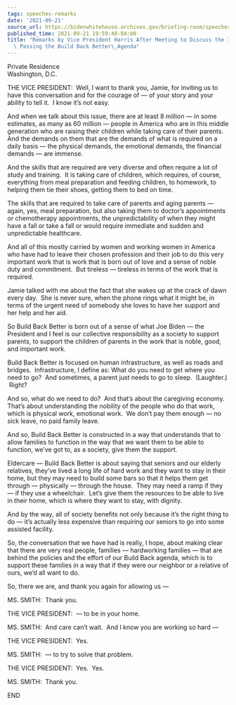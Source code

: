 ```yaml
---
tags: speeches-remarks
date: '2021-09-21'
source_url: https://bidenwhitehouse.archives.gov/briefing-room/speeches-remarks/2021/09/21/remarks-by-vice-president-harris-after-meeting-to-discuss-the-importance-of-passing-the-build-back-better-agenda/
published_time: 2021-09-21 19:59:48-04:00
title: "Remarks by Vice President Harris After Meeting to Discuss the Importance of\
  \ Passing the Build Back Better\_Agenda"
---
```

 
Private Residence  
Washington, D.C.

THE VICE PRESIDENT:  Well, I want to thank you, Jamie, for inviting us
to have this conversation and for the courage of — of your story and
your ability to tell it.  I know it’s not easy. 

And when we talk about this issue, there are at least 8 million — in
some estimates, as many as 60 million — people in America who are in
this middle generation who are raising their children while taking care
of their parents.  And the demands on them that are the demands of what
is required on a daily basis — the physical demands, the emotional
demands, the financial demands — are immense. 

And the skills that are required are very diverse and often require a
lot of study and training.  It is taking care of children, which
requires, of course, everything from meal preparation and feeding
children, to homework, to helping them tie their shoes, getting them to
bed on time. 

The skills that are required to take care of parents and aging parents —
again, yes, meal preparation, but also taking them to doctor’s
appointments or chemotherapy appointments, the unpredictability of when
they might have a fall or take a fall or would require immediate and
sudden and unpredictable healthcare. 

And all of this mostly carried by women and working women in America who
have had to leave their chosen profession and their job to do this very
important work that is work that is born out of love and a sense of
noble duty and commitment.  But tireless — tireless in terms of the work
that is required. 

Jamie talked with me about the fact that she wakes up at the crack of
dawn every day.  She is never sure, when the phone rings what it might
be, in terms of the urgent need of somebody she loves to have her
support and her help and her aid. 

So Build Back Better is born out of a sense of what Joe Biden — the
President and I feel is our collective responsibility as a society to
support parents, to support the children of parents in the work that is
noble, good, and important work. 

Build Back Better is focused on human infrastructure, as well as roads
and bridges.  Infrastructure, I define as: What do you need to get where
you need to go?  And sometimes, a parent just needs to go to sleep. 
(Laughter.)  Right? 

And so, what do we need to do?  And that’s about the caregiving
economy.  That’s about understanding the nobility of the people who do
that work, which is physical work, emotional work.  We don’t pay them
enough — no sick leave, no paid family leave. 

And so, Build Back Better is constructed in a way that understands that
to allow families to function in the way that we want them to be able to
function, we’ve got to, as a society, give them the support.

Eldercare — Build Back Better is about saying that seniors and our
elderly relatives, they’ve lived a long life of hard work and they want
to stay in their home, but they may need to build some bars so that it
helps them get through — physically — through the house.  They may need
a ramp if they — if they use a wheelchair.  Let’s give them the
resources to be able to live in their home, which is where they want to
stay, with dignity.

And by the way, all of society benefits not only because it’s the right
thing to do — it’s actually less expensive than requiring our seniors to
go into some assisted facility. 

So, the conversation that we have had is really, I hope, about making
clear that there are very real people, families — hardworking families —
that are behind the policies and the effort of our Build Back agenda,
which is to support these families in a way that if they were our
neighbor or a relative of ours, we’d all want to do. 

So, there we are, and thank you again for allowing us —

MS. SMITH:  Thank you.

THE VICE PRESIDENT:  — to be in your home.

MS. SMITH:  And care can’t wait.  And I know you are working so hard —

THE VICE PRESIDENT:  Yes.

MS. SMITH:  — to try to solve that problem.

THE VICE PRESIDENT:  Yes.  Yes.

MS. SMITH:  Thank you.                

END
